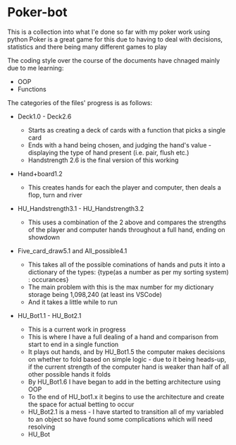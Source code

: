 # Poker-bot

This is a collection into what I'e done so far with my poker work using python 
Poker is a great game for this due to having to deal with decisions, statistics and there being many different games to play 

The coding style over the course of the documents have chnaged mainly due to me learning: 
- OOP 
- Functions 

The categories of the files' progress is as follows: 

- Deck1.0 - Deck2.6
  - Starts as creating a deck of cards with a function that picks a single card 
  - Ends with a hand being chosen, and judging the hand's value - displaying the type of hand present (i.e. pair, flush etc.) 
  - Handstrength 2.6 is the final version of this working 

- Hand+board1.2
  - This creates hands for each the player and computer, then deals a flop, turn and river 

- HU_Handstrength3.1 - HU_Handstrength3.2
  - This uses a combination of the 2 above and compares the strengths of the player and computer hands throughout a full hand, ending on showdown 

- Five_card_draw5.1 and All_possible4.1
  - This takes all of the possible cominations of hands and puts it into a dictionary of the types: {type(as a number as per my sorting system) : occurances} 
  - The main problem with this is the max number for my dictionary storage being 1,098,240 (at least ins VSCode) 
  - And it takes a little while to run 

- HU_Bot1.1 - HU_Bot2.1 
  - This is a current work in progress 
  - This is where I have a full dealing of a hand and comparison from start to end in a single function 
  - It plays out hands, and by HU_Bot1.5 the computer makes decisions on whether to fold based on simple logic - due to it being heads-up, if the current strength of the computer hand is weaker than half of all other possible hands it folds 
  - By HU_Bot1.6 I have began to add in the betting architecture using OOP 
  - To the end of HU_bot1.x it begins to use the architecture and create the space for actual betting to occur 
  - HU_Bot2.1 is a mess - I have started to transition all of my variabled to an object so have found some complications which will need resolving 
  - HU_Bot
